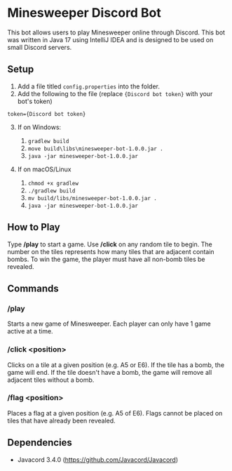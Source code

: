 # Minesweeper Discord Bot
This bot allows users to play Minesweeper online through Discord.
This bot was written in Java 17 using IntelliJ IDEA and is designed to be used on small Discord servers.

## Setup
1. Add a file titled `config.properties` into the folder.
2. Add the following to the file (replace `{Discord bot token}` with your bot's token)
```
token={Discord bot token}
```
3. If on Windows:
    1. `gradlew build`
    2. `move build\libs\minesweeper-bot-1.0.0.jar .`
    3. `java -jar minesweeper-bot-1.0.0.jar`

4. If on macOS/Linux
    1. `chmod +x gradlew`
    2. `./gradlew build`
    3. `mv build/libs/minesweeper-bot-1.0.0.jar .`
    4. `java -jar minesweeper-bot-1.0.0.jar`

## How to Play
Type **/play** to start a game. Use **/click** on any random tile to begin.
The number on the tiles represents how many tiles that are adjacent contain bombs.
To win the game, the player must have all non-bomb tiles be revealed.

## Commands
### /play
Starts a new game of Minesweeper. Each player can only have 1 game active at a time.

### /click \<position\>
Clicks on a tile at a given position (e.g. A5 or E6). If the tile has a bomb, the game will end. If the tile doesn't have a bomb, the game will remove all adjacent tiles without a bomb.

### /flag \<position\>
Places a flag at a given position (e.g. A5 of E6). Flags cannot be placed on tiles that have already been revealed.

## Dependencies
- Javacord 3.4.0 (https://github.com/Javacord/Javacord)